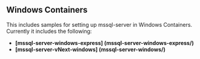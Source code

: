 ## Windows Containers
This includes samples for setting up mssql-server in Windows Containers. Currently it includes the following:
- __[mssql-server-windows-express] (mssql-server-windows-express/)__
- __[mssql-server-vNext-windows] (mssql-server-windows/)__

